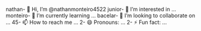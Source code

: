 nathan- 👋 Hi, I’m @nathanmonteiro4522
junior- 👀 I’m interested in ...
monteiro- 🌱 I’m currently learning ...
bacelar- 💞️ I’m looking to collaborate on ...
45- 📫 How to reach me ...
2- 😄 Pronouns: ...
2- ⚡ Fun fact: ...

<!---
nathanmonteiro4522/nathanmonteiro4522 is a ✨ special ✨ repository because its `README.md` (this file) appears on your GitHub profile.
You can click the Preview link to take a look at your changes.
--->
